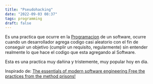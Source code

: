 ```yaml
---
title: "Pseudohacking"
date: "2022-09-03 08:37"
tags: programming
draft: false
---
```

Es una practica que ocurre en la [Programacion](Programacion.md) de un software, ocurre cuando un desarrollador agrega codigo casi aleatorio con el fin de conseguir un objetivo (cumplir un requisito, regularmente) sin entender realmente lo que hace el codigo que esta agregando al Software.

Esta es una practica muy dañina y tristemente, muy popular hoy en dia.

Inspirado de: [The essentials of modern software engineering Free the practices from the method prisons!](content/The%20essentials%20of%20modern%20software%20engineering%20Free%20the%20practices%20from%20the%20method%20prisons!.md)